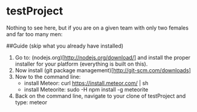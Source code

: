 testProject
===========

Nothing to see here, but if you are on a given team with only two females and far too many men:

##Guide (skip what you already have installed)

1. Go to: (nodejs.org)[http://nodejs.org/download/] and install the proper installer for your platform (everything is built on this).
2. Now install (git package management)[http://git-scm.com/downloads]
3. Now to the command line:
    * install Meteor: curl https://install.meteor.com/ | sh
    * install Meteorite: sudo -H npm install -g meteorite
4. Back on the command line, navigate to your clone of testProject and type: meteor